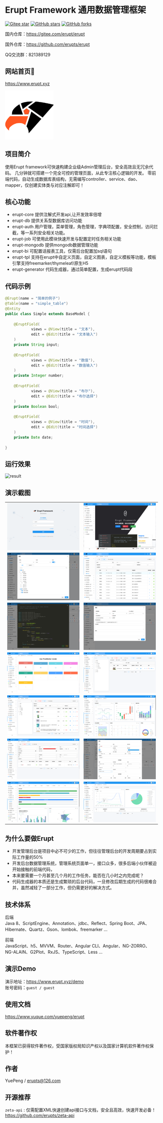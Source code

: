 # Erupt Framework 通用数据管理框架

[![Gitee star](https://gitee.com/erupt/erupt/badge/star.svg?theme=dark)](https://gitee.com/erupt/erupt)
[![GitHub stars](https://img.shields.io/github/stars/erupts/erupt?style=social)](https://github.com/erupts/erupt)
[![GitHub forks](https://img.shields.io/github/forks/erupts/erupt?style=social)](https://github.com/erupts/erupt)

国内仓库：https://gitee.com/erupt/erupt

国外仓库：https://github.com/erupts/erupt

QQ交流群：821389129

## 网站首页🚀
https://www.erupt.xyz

<img src="./erupt-web/src/main/resources/public/erupt.svg" width="160" alt="logo"/><br/>

## 项目简介
使用Erupt framework可快速构建企业级Admin管理后台，安全高效且无冗余代码。
几分钟就可搭建一个完全可控的管理页面，从此专注核心逻辑的开发。
零前端代码，自动生成数据库表结构，无需编写controller、service、dao、mapper，仅创建实体类与对应注解即可！

## 核心功能
+ erupt-core        提供注解式开发api,让开发效率倍增
+ erupt-db          提供关系型数据库访问功能
+ erupt-auth        用户管理，菜单管理，角色管理，字典项配置，安全控制，访问拦截，等一系列安全相关功能。
+ erupt-job         可使用此模块快速开发与配置定时任务相关功能
+ erupt-mongodb     提供mongodb数据管理功能
+ erupt-bi          可配置话报表工具，仅需后台配置加sql语句
+ erupt-tpl         支持在erupt中自定义页面，自定义图表，自定义模板等功能，模板引擎支持freemarker/thymeleaf/原生H5
+ erupt-generator   代码生成器，通过简单配置，生成erupt代码段


## 代码示例
``` java
@Erupt(name = "简单的例子")
@Table(name = "simple_table")
@Entity
public class Simple extends BaseModel {

    @EruptField(
            views = @View(title = "文本"),
            edit = @Edit(title = "文本输入")
    )
    private String input;
    
    @EruptField(
            views = @View(title = "数值"),
            edit = @Edit(title = "数值输入")
    )
    private Integer number;

    @EruptField(
            views = @View(title = "布尔"),
            edit = @Edit(title = "布尔选择")
    )
    private Boolean bool;

    @EruptField(
            views = @View(title = "时间"),
            edit = @Edit(title = "时间选择")
    )
    private Date date;

}
```
## 运行效果
![result](./img/simple.gif)

## 演示截图
<table>
    <tr>
        <td><img src="./img/login.png"/></td>
        <td><img src="./img/home.png"/></td>
    </tr>
    <tr>
        <td><img src="./img/role.png"/></td>
        <td><img src="./img/log.png"/></td>
    </tr>
    <tr>
        <td><img src="./img/code.png"/></td>
        <td><img src="./img/job.png"/></td>
    </tr>
    <tr>
        <td><img src="./img/tpl.png"/></td>
        <td><img src="./img/complex.png"/></td>
    </tr>
    <tr>
        <td><img src="./img/goods.png"/></td>
        <td><img src="./img/chart.png"/></td>
    </tr>
    <tr>
        <td><img src="./img/component.png"/></td>
        <td><img src="./img/component-edit.png"/></td>
    </tr>
    <tr>
        <td><img src="./img/bi.png"/></td>
        <td><img src="./img/bi2.png"/></td>
    </tr>
</table>

## 为什么要做Erupt 
+ 开发管理后台是项目中必不可少的工作，但往往管理后台的开发周期要占到实际工作量的50%
+ 开发后台数据管理系统，管理系统页面单一，接口众多，很多后端小伙伴被迫开始接触的前端代码，
+ 本来要需要一个月甚至几个月的工作任务，能否在几小时之内完成呢？
+ 代码生成器的本质还是生成繁琐的后台代码，一旦修改后期生成的代码很难合并，虽然减轻了一部分工作，但仍需更好的解决方式。

## 技术体系
后端  
Java 8、ScriptEngine、Annotation、jdbc、Reflect、Spring Boot、JPA、Hibernate、Quartz、Gson、lombok、freemarker ...

前端  
JavaScript、h5、MVVM、Router、Angular CLI、Angular、NG-ZORRO、NG-ALAIN、G2Plot、RxJS、TypeScript、Less ...

## 演示Demo 
演示地址：https://www.erupt.xyz/demo  
账号密码：`guest / guest`

## 使用文档
https://www.yuque.com/yuepeng/erupt

## 软件著作权
本框架已获得软件著作权，受国家版权局知识产权以及国家计算机软件著作权保护！

## 作者 
YuePeng / erupts@126.com

## 开源推荐
`zeta-api` : 仅需配置XML快速创建api接口与文档，安全且高效，快速开发必备！ https://github.com/erupts/zeta-api

